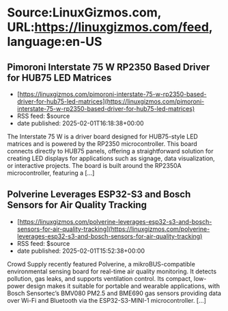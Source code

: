 # Source:LinuxGizmos.com, URL:https://linuxgizmos.com/feed, language:en-US

## Pimoroni Interstate 75 W RP2350 Based Driver for HUB75 LED Matrices
 - [https://linuxgizmos.com/pimoroni-interstate-75-w-rp2350-based-driver-for-hub75-led-matrices](https://linuxgizmos.com/pimoroni-interstate-75-w-rp2350-based-driver-for-hub75-led-matrices)
 - RSS feed: $source
 - date published: 2025-02-01T16:18:38+00:00

The Interstate 75 W is a driver board designed for HUB75-style LED matrices and is powered by the RP2350 microcontroller. This board connects directly to HUB75 panels, offering a straightforward solution for creating LED displays for applications such as signage, data visualization, or interactive projects. The board is built around the RP2350A microcontroller, featuring a [&#8230;]

## Polverine Leverages ESP32-S3 and Bosch Sensors for Air Quality Tracking
 - [https://linuxgizmos.com/polverine-leverages-esp32-s3-and-bosch-sensors-for-air-quality-tracking](https://linuxgizmos.com/polverine-leverages-esp32-s3-and-bosch-sensors-for-air-quality-tracking)
 - RSS feed: $source
 - date published: 2025-02-01T15:52:38+00:00

Crowd Supply recently featured Polverine, a mikroBUS-compatible environmental sensing board for real-time air quality monitoring. It detects pollution, gas leaks, and supports ventilation control. Its compact, low-power design makes it suitable for portable and wearable applications, with Bosch Sensortec&#8217;s BMV080 PM2.5 and BME690 gas sensors providing data over Wi-Fi and Bluetooth via the ESP32-S3-MINI-1 microcontroller. [&#8230;]

